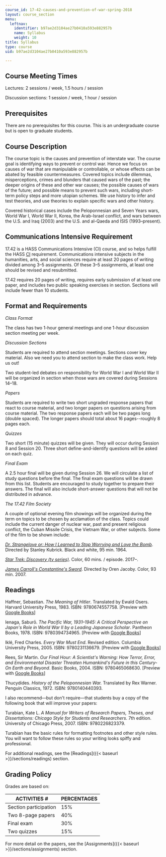 ```yaml
---
course_id: 17-42-causes-and-prevention-of-war-spring-2018
layout: course_section
menu:
  leftnav:
    identifier: b97ae2d3104ae27b0410a593e882957b
    name: Syllabus
    weight: 10
title: Syllabus
type: course
uid: b97ae2d3104ae27b0410a593e882957b

---
```


Course Meeting Times
--------------------

Lectures: 2 sessions / week, 1.5 hours / session

Discussion sections: 1 session / week, 1 hour / session

Prerequisites
-------------

There are no prerequisites for this course. This is an undergraduate course but is open to graduate students.

Course Description
------------------

The course topic is the causes and prevention of interstate war. The course goal is identifying ways to prevent or control war. Hence we focus on causes of war that are manipulable or controllable, or whose effects can be abated by feasible countermeasures. Covered topics include dilemmas, misperceptions, crimes and blunders that caused wars of the past; the deeper origins of these and other war causes; the possible causes of wars of the future; and possible means to prevent such wars, including short-term policy steps and more utopian schemes. We use history to infer and test theories, and use theories to explain specific wars and other history.

Covered historical cases include the Peloponnesian and Seven Years wars, World War I, World War II, Korea, the Arab-Israel conflict, and wars between the U.S. and Iraq (2003) and the U.S. and al-Qaeda and ISIS (1993–present).

Communications Intensive Requirement
------------------------------------

17.42 is a HASS Communications Intensive (CI) course, and so helps fulfill the HASS [CI](http://web.mit.edu/commreq/) requirement. Communications intensive subjects in the humanities, arts, and social sciences require at least 20 pages of writing divided among 3–5 assignments. Of these 3–5 assignments, at least one should be revised and resubmitted.

17.42 requires 20 pages of writing, requires early submission of at least one paper, and includes two public speaking exercises in section. Sections will include fewer than 10 students.

Format and Requirements
-----------------------

_Class Format_

The class has two 1-hour general meetings and one 1-hour discussion section meeting per week. 

_Discussion Sections_

Students are required to attend section meetings. Sections cover key material. Also we need you to attend section to make the class work. Help us out!

Two student-led debates on responsibility for World War I and World War II will be organized in section when those wars are covered during Sessions 14–18.

_Papers_

Students are required to write two short ungraded response papers that react to course material, and two longer papers on questions arising from course material. The two response papers each will be two pages long (double spaced). The longer papers should total about 16 pages--roughly 8 pages each.

_Quizzes_

Two short (15 minute) quizzes will be given. They will occur during Session 8 and Session 20. Three short define-and-identify questions will be asked on each quiz.

_Final Exam_

A 2.5 hour final will be given during Session 26. We will circulate a list of study questions before the final. The final exam questions will be drawn from this list. Students are encouraged to study together to prepare their answers. The final will also include short-answer questions that will not be distributed in advance.

_The 17.42 Film Society_

A couple of optional evening film showings will be organized during the term on topics to be chosen by acclamation of the class. Topics could include the current danger of nuclear war, past and present religious conflict, the Cuban Missile Crisis, the Vietnam War, or other subjects. Some of the film to be shown include:

_[Dr. Strangelove or: How I Learned to Stop Worrying and Love the Bomb](https://www.imdb.com/title/tt0057012/?ref_=nv_sr_2)_. Directed by Stanley Kubrick. Black and white, 95 min. 1964.

_[Star Trek: Discovery (tv series)](https://www.imdb.com/title/tt5171438/?ref_=tt_ov_inf)_. Color, 60 mins. / episode. 2017–.

_[James Carroll's Constantine's Sword](https://www.imdb.com/title/tt0902270/?ref_=nv_sr_1)_. Directed by Oren Jacoby. Color, 93 min. 2007.

Readings
--------

Haffner, Sebastian. _The Meaning of Hitler_. Translated by Ewald Osers. Harvard University Press, 1983. ISBN: 9780674557758. \[Preview with [Google Books](https://books.google.com/books?id=k2-ZkIvt35QC&pg=PAfrontcover#v=onepage&q&f=false)\]

Ienaga, Saburō. _The Pacific War, 1931–1945: A Critical Perspective on Japan's Role in World War II by a Leading Japanese Scholar_. Pantheon Books, 1978. ISBN: 9780394734965. \[Preview with [Google Books](https://books.google.com/books?id=49bWRrBQP74C&pg=PAfrontcover#v=onepage&q&f=false)\]

Iklé, Fred Charles. _Every War Must End_. Revised edition. Columbia University Press, 2005. ISBN: 9780231136679. \[Preview with [Google Books](https://books.google.com/books?id=WXswYABYlJ4C&pg=PAfrontcover#v=onepage&q&f=false)\]

Rees, Sir Martin. _Our Final Hour: A Scientist's Warning: How Terror, Error, and Environmental Disaster Threaten Humankind's Future in this Century-On Earth and Beyond_. Basic Books, 2004. ISBN: 9780465068630. \[Preview with [Google Books](https://books.google.com/books?id=2NNfIXyttn4C&pg=PAfrontcover#v=onepage&q&f=false)\]

Thucydides. _History of the Peloponnesian War._ Translated by Rex Warner. Penguin Classics, 1972. ISBN: 9780140440393. 

I also recommend—but don't require—that students buy a copy of the following book that will improve your papers:

Turabian, Kate L. _A Manual for Writers of Research Papers, Theses, and Dissertations: Chicago Style for Students and Researchers_. 7th edition. University of Chicago Press, 2007. ISBN: 9780226823379.

Turabian has the basic rules for formatting footnotes and other style rules. You will want to follow these rules so your writing looks spiffy and professional.

For additional readings, see the [Readings]({{< baseurl >}}/sections/readings) section.

Grading Policy
--------------

Grades are based on:

| ACTIVITIES # | PERCENTAGES |
| --- | --- |
| Section participation | 15% |
| Two 8-page papers | 40% |
| Final exam | 30% |
| Two quizzes | 15% 

For more detail on the papers, see the [Assignments]({{< baseurl >}}/sections/assignments) section.